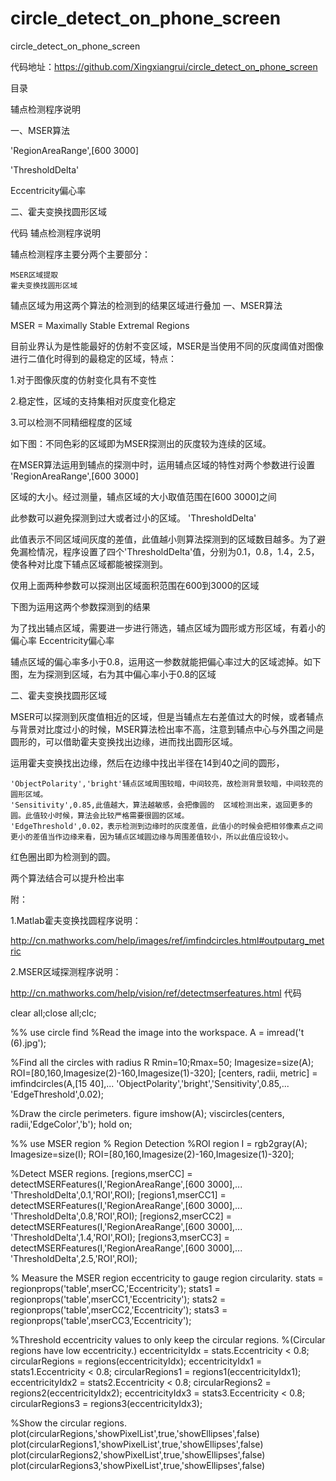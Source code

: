 # circle_detect_on_phone_screen
circle_detect_on_phone_screen

代码地址：https://github.com/Xingxiangrui/circle_detect_on_phone_screen

目录

辅点检测程序说明

一、MSER算法

'RegionAreaRange',[600 3000]

'ThresholdDelta'

Eccentricity偏心率

二、霍夫变换找圆形区域

代码
辅点检测程序说明

辅点检测程序主要分两个主要部分：

    MSER区域提取
    霍夫变换找圆形区域

辅点区域为用这两个算法的检测到的结果区域进行叠加
一、MSER算法

MSER = Maximally Stable Extremal Regions

目前业界认为是性能最好的仿射不变区域，MSER是当使用不同的灰度阈值对图像进行二值化时得到的最稳定的区域，特点：

1.对于图像灰度的仿射变化具有不变性

2.稳定性，区域的支持集相对灰度变化稳定

3.可以检测不同精细程度的区域

如下图：不同色彩的区域即为MSER探测出的灰度较为连续的区域。

在MSER算法运用到辅点的探测中时，运用辅点区域的特性对两个参数进行设置
'RegionAreaRange',[600 3000]

区域的大小。经过测量，辅点区域的大小取值范围在[600 3000]之间

此参数可以避免探测到过大或者过小的区域。
'ThresholdDelta'

此值表示不同区域间灰度的差值，此值越小则算法探测到的区域数目越多。为了避免漏检情况，程序设置了四个'ThresholdDelta'值，分别为0.1，0.8，1.4，2.5，使各种对比度下辅点区域都能被探测到。


仅用上面两种参数可以探测出区域面积范围在600到3000的区域

下图为运用这两个参数探测到的结果



为了找出辅点区域，需要进一步进行筛选，辅点区域为圆形或方形区域，有着小的偏心率
Eccentricity偏心率

辅点区域的偏心率多小于0.8，运用这一参数就能把偏心率过大的区域滤掉。如下图，左为探测到区域，右为其中偏心率小于0.8的区域


二、霍夫变换找圆形区域

MSER可以探测到灰度值相近的区域，但是当辅点左右差值过大的时候，或者辅点与背景对比度过小的时候，MSER算法检出率不高，注意到辅点中心与外围之间是圆形的，可以借助霍夫变换找出边缘，进而找出圆形区域。

运用霍夫变换找出边缘，然后在边缘中找出半径在14到40之间的圆形，

    'ObjectPolarity','bright'辅点区域周围较暗，中间较亮，故检测背景较暗，中间较亮的圆形区域。
    'Sensitivity',0.85,此值越大，算法越敏感，会把像圆的  区域检测出来，返回更多的圆。此值较小时候，算法会比较严格需要很圆的区域。
    'EdgeThreshold',0.02，表示检测到边缘时的灰度差值，此值小的时候会把相邻像素点之间更小的差值当作边缘来看，因为辅点区域圆边缘与周围差值较小，所以此值应设较小。

红色圈出即为检测到的圆。


两个算法结合可以提升检出率


附：

1.Matlab霍夫变换找圆程序说明：

http://cn.mathworks.com/help/images/ref/imfindcircles.html#outputarg_metric

2.MSER区域探测程序说明：

http://cn.mathworks.com/help/vision/ref/detectmserfeatures.html
代码

clear all;close all;clc;

%% use circle find
%Read the image into the workspace.
A = imread('t (6).jpg');

%Find all the circles with radius R
Rmin=10;Rmax=50;
Imagesize=size(A);
ROI=[80,160,Imagesize(2)-160,Imagesize(1)-320];
[centers, radii, metric] = imfindcircles(A,[15 40],...
    'ObjectPolarity','bright','Sensitivity',0.85,...
    'EdgeThreshold',0.02);

%Draw the circle perimeters.
figure
imshow(A);
viscircles(centers, radii,'EdgeColor','b');
hold on;

%% use MSER region
% Region Detection
%ROI region
I = rgb2gray(A);
Imagesize=size(I);
ROI=[80,160,Imagesize(2)-160,Imagesize(1)-320];

%Detect MSER regions.
[regions,mserCC] = detectMSERFeatures(I,'RegionAreaRange',[600 3000],...
    'ThresholdDelta',0.1,'ROI',ROI);
[regions1,mserCC1] = detectMSERFeatures(I,'RegionAreaRange',[600 3000],...
    'ThresholdDelta',0.8,'ROI',ROI);
[regions2,mserCC2] = detectMSERFeatures(I,'RegionAreaRange',[600 3000],...
    'ThresholdDelta',1.4,'ROI',ROI);
[regions3,mserCC3] = detectMSERFeatures(I,'RegionAreaRange',[600 3000],...
    'ThresholdDelta',2.5,'ROI',ROI);

% Measure the MSER region eccentricity to gauge region circularity. 
stats = regionprops('table',mserCC,'Eccentricity');
stats1 = regionprops('table',mserCC1,'Eccentricity');
stats2 = regionprops('table',mserCC2,'Eccentricity');
stats3 = regionprops('table',mserCC3,'Eccentricity');

%Threshold eccentricity values to only keep the circular regions. 
%(Circular regions have low eccentricity.)
eccentricityIdx = stats.Eccentricity < 0.8;
circularRegions = regions(eccentricityIdx);
eccentricityIdx1 = stats1.Eccentricity < 0.8;
circularRegions1 = regions1(eccentricityIdx1);
eccentricityIdx2 = stats2.Eccentricity < 0.8;
circularRegions2 = regions2(eccentricityIdx2);
eccentricityIdx3 = stats3.Eccentricity < 0.8;
circularRegions3 = regions3(eccentricityIdx3);

%Show the circular regions.
plot(circularRegions,'showPixelList',true,'showEllipses',false)
plot(circularRegions1,'showPixelList',true,'showEllipses',false)
plot(circularRegions2,'showPixelList',true,'showEllipses',false)
plot(circularRegions3,'showPixelList',true,'showEllipses',false)
